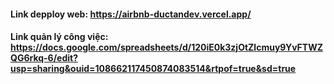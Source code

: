 #### Link depploy web: https://airbnb-ductandev.vercel.app/

#### Link quản lý công việc: https://docs.google.com/spreadsheets/d/120iE0k3zjOtZlcmuy9YvFTWZQG6rkq-6/edit?usp=sharing&ouid=108662117450874083514&rtpof=true&sd=true